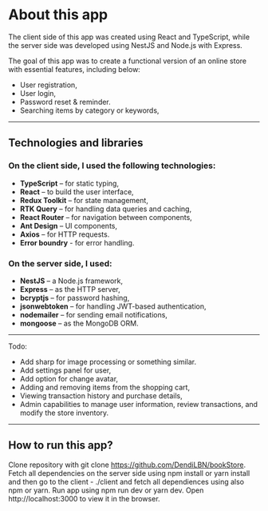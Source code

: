 # About this app

The client side of this app was created using React and TypeScript, while the server side was developed using NestJS and Node.js with Express.

The goal of this app was to create a functional version of an online store with essential features, including below:

- User registration, 
- User login,
- Password reset & reminder.
- Searching items by category or keywords,
---

## Technologies and libraries

### On the client side, I used the following technologies:

- **TypeScript** – for static typing,
- **React** – to build the user interface,
- **Redux Toolkit** – for state management,
- **RTK Query** – for handling data queries and caching,
- **React Router** – for navigation between components,
- **Ant Design** – UI components,
- **Axios** – for HTTP requests.
- **Error boundry** - for error handling.

### On the server side, I used:

- **NestJS** – a Node.js framework,
- **Express** – as the HTTP server,
- **bcryptjs** – for password hashing,
- **jsonwebtoken** – for handling JWT-based authentication,
- **nodemailer** – for sending email notifications,
- **mongoose** – as the MongoDB ORM.

---
Todo: 
- Add sharp for image processing or something similar.
- Add settings panel for user,
- Add option for change avatar,
- Adding and removing items from the shopping cart, 
- Viewing transaction history and purchase details,
- Admin capabilities to manage user information, review transactions, and modify the store inventory.

---

## How to run this app?


Clone repository with git clone https://github.com/DendiLBN/bookStore.
Fetch all dependencies on the server side using npm install or yarn install and then go to the client - ./client and fetch all dependiences using also npm or yarn.
Run app using npm run dev or yarn dev.
Open http://localhost:3000 to view it in the browser.
